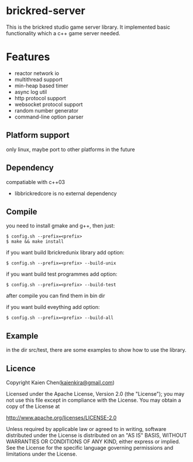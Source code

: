 brickred-server
===============
This is the brickred studio game server library.
It implemented basic functionality which a c++ game server needed.

Features
========
* reactor network io
* multithread support
* min-heap based timer
* async log util
* http protocol support
* websocket protocol support
* random number generator
* command-line option parser

Platform support
----------------
only linux, maybe port to other platforms in the future

Dependency
----------
compatiable with c++03
* libbrickredcore is no external dependency

Compile
-------
you need to install gmake and g++, then just:
```
$ config.sh --prefix=<prefix>
$ make && make install
```

if you want build lbrickredunix library add option:
```
$ config.sh --prefix=<prefix> --build-unix
```
if you want build test programmes add option:
```
$ config.sh --prefix=<prefix> --build-test
```
after compile you can find them in bin dir

if you want build eveything add option:
```
$ config.sh --prefix=<prefix> --build-all
```


Example
-------
in the dir src/test, there are some examples to show how to use the library.

Licence
-------
Copyright Kaien Chen(kaienkira@gmail.com)

Licensed under the Apache License, Version 2.0 (the "License");
you may not use this file except in compliance with the License.
You may obtain a copy of the License at

http://www.apache.org/licenses/LICENSE-2.0

Unless required by applicable law or agreed to in writing, software
distributed under the License is distributed on an "AS IS" BASIS,
WITHOUT WARRANTIES OR CONDITIONS OF ANY KIND, either express or implied.
See the License for the specific language governing permissions and
limitations under the License.
